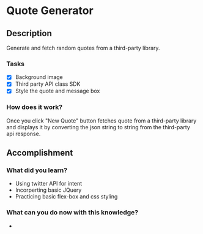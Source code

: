 # Quote Generator

## Description
Generate and fetch random quotes from a third-party library.

### Tasks
- [X] Background image
- [X] Third party API class SDK
- [X] Style the quote and message box

### How does it work?
Once you click "New Quote" button fetches quote from a third-party library and displays it by converting the json string to string from the third-party api response.

## Accomplishment
### What did you learn?
- Using twitter API for intent
- Incorperting basic JQuery 
- Practicing basic flex-box and css styling
### What can you do now with this knowledge?
- 
